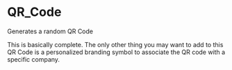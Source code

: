 # QR_Code
Generates a random QR Code

This is basically complete. The only other thing you may want to add to this QR Code is a personalized branding symbol to associate 
the QR code with a specific company. 
